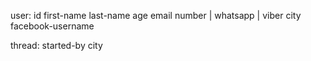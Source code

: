 user:   id
        first-name
        last-name
        age
        email
        number | whatsapp | viber
        city
        facebook-username

thread: started-by
        city

